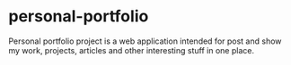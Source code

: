 # personal-portfolio
Personal portfolio project is a web application intended for post and show my work, projects, articles and other interesting stuff in one place. 

